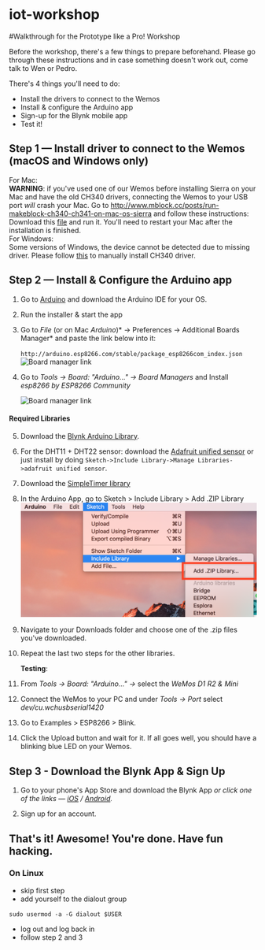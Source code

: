 # iot-workshop
#Walkthrough for the Prototype like a Pro! Workshop

Before the workshop, there's a few things to prepare beforehand. Please go through these instructions and in case something doesn't work out, come talk to Wen or Pedro.

There's 4 things you'll need to do:
* Install the drivers to connect to the Wemos
* Install & configure the Arduino app
* Sign-up for the Blynk mobile app
* Test it!


## Step 1 — Install driver to connect to the Wemos (macOS and Windows only)
For Mac:  
**WARNING**: if you've used one of our Wemos before installing Sierra on your Mac and have the old CH340 drivers, connecting the Wemos to your USB port _will_ crash your Mac. Go to http://www.mblock.cc/posts/run-makeblock-ch340-ch341-on-mac-os-sierra and follow these instructions:  
Download this [file](http://download.makeblock.com/mblock/CH34x_Install_V1.3.pkg) and run it. You'll need to restart your Mac after the installation is finished.  
For Windows:  
Some versions of Windows, the device cannot be detected due to missing driver. Please follow [this](http://www.dnatechindia.com/ch340g-drivers-download-installation-guide.html) to manually install CH340 driver. 


## Step 2 — Install & Configure the Arduino app

1. Go to [Arduino](http://arduino.cc/en/Main/Software) and download the Arduino IDE for your OS.

2. Run the installer & start the app

3. Go to *File* (or on Mac *Arduino*)* -> Preferences -> Additional Boards Manager* and paste the link below into it:

    `http://arduino.esp8266.com/stable/package_esp8266com_index.json`
![Board manager link](https://cdn.sparkfun.com/assets/learn_tutorials/3/6/5/arduino-board-manager-link.png)
4. Go to *Tools -> Board: "Arduino..." -> Board Managers* and Install *esp8266 by ESP8266 Community*

    ![Board manager link](https://cdn.sparkfun.com/assets/learn_tutorials/3/6/5/arduino-board-install.png)
    
#### Required Libraries

    
5. Download the [Blynk Arduino Library](https://github.com/blynkkk/blynk-library/archive/master.zip).

5. For the  DHT11 + DHT22 sensor: download the [Adafruit unified sensor](https://github.com/adafruit/Adafruit_Sensor/archive/master.zip) or just install by doing ```Sketch->Include Library->Manage Libraries->adafruit unified sensor```.  

6. Download the [SimpleTimer library](https://github.com/jfturcot/SimpleTimer/archive/master.zip)

6. In the Arduino App, go to Sketch > Include Library > Add .ZIP Library ![screenshot](img/ziplib.png)

7. Navigate to your Downloads folder and choose one of the .zip files you've downloaded.

8. Repeat the last two steps for the other libraries.

    **Testing**: 

5. From *Tools -> Board: "Arduino..." ->* select the *WeMos D1 R2 & Mini*

6. Connect the WeMos to your PC and under *Tools -> Port* select *dev/cu.wchusbserial1420*

7. Go to Examples > ESP8266 > Blink.

8. Click the Upload button and wait for it. If all goes well, you should have a blinking blue LED on your Wemos.


## Step 3 - Download the Blynk App & Sign Up

1. Go to your phone's App Store and download the Blynk App _or click one of the links — [iOS](https://itunes.apple.com/us/app/blynk-control-arduino-raspberry/id808760481?ls=1&mt=8) / [Android](https://play.google.com/store/apps/details?id=cc.blynk)._

2. Sign up for an account.

## That's it! Awesome! You're done. Have fun hacking.

### On Linux

* skip first step
* add yourself to the dialout group

```
sudo usermod -a -G dialout $USER
```

* log out and log back in
* follow step 2 and 3
